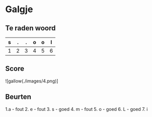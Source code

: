 # Galgje

## Te raden woord

|s|.|.|o|o|l|
|-|-|-|-|-|-|
|1|2|3|4|5|6|

## Score
![gallow(./images/4.png)]

## Beurten
1.a - fout
2. e - fout
3. s - goed
4. m - fout
5. o - goed
6. L - goed
7. i

